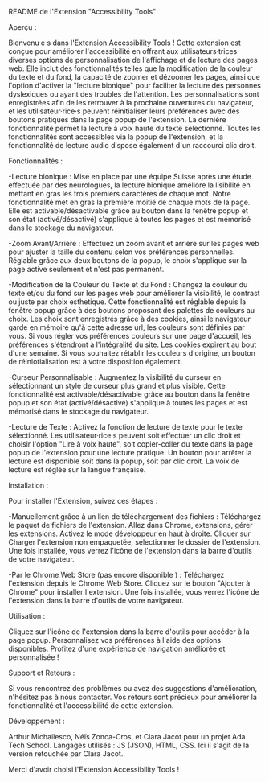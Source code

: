 
README de l'Extension "Accessibility Tools"

Aperçu :

Bienvenu·e·s dans l'Extension Accessibility Tools ! Cette extension est conçue pour améliorer l'accessibilité en offrant aux utilisateurs·trices diverses options de personnalisation de l'affichage et de lecture des pages web. Elle inclut des fonctionnalités telles que la modification de la couleur du texte et du fond, la capacité de zoomer et dézoomer les pages, ainsi que l'option d'activer la "lecture bionique" pour faciliter la lecture des personnes dyslexiques ou ayant des troubles de l'attention. Les personnalisations sont enregistrées afin de les retrouver à la prochaine ouvertures du navigateur, et les utilisateur·rice·s peuvent réinitialiser leurs préférences avec des boutons pratiques dans la page popup de l'extension. La dernière fonctionnalité permet la lecture à voix haute du texte selectionné. Toutes les fonctionnalités sont accessibles via la popup de l'extension, et la fonctionnalité de lecture audio dispose également d'un raccourci clic droit.


Fonctionnalités :

-Lecture bionique : Mise en place par une équipe Suisse après une étude effectuée par des neurologues, la lecture bionique améliore la lisibilité en mettant en gras les trois premiers caractères de chaque mot. Notre fonctionnalité met en gras la première moitié de chaque mots de la page. Elle est activable/désactivable grâce au bouton dans la fenêtre popup et son état (activé/désactivé) s'applique à toutes les pages et est mémorisé dans le stockage du navigateur. 

-Zoom Avant/Arrière : Effectuez un zoom avant et arrière sur les pages web pour ajuster la taille du contenu selon vos préférences personnelles. Réglable grâce aux deux boutons de la popup, le choix s'applique sur la page active seulement et n'est pas permanent. 

-Modification de la Couleur du Texte et du Fond : Changez la couleur du texte et/ou du fond sur les pages web pour améliorer la visibilité, le contrast ou juste par choix esthetique. Cette fonctionnalité est réglable depuis la fenêtre popup grâce à des boutons proposant des palettes de couleurs au choix. Les choix sont enregistrés grâce à des cookies, ainsi le navigateur garde en mémoire qu'à cette adresse url, les couleurs sont définies par vous. Si vous régler vos préférences couleurs sur une page d'accueil, les préférences s'étendront à l'intégralité du site. Les cookies expirent au bout d'une semaine. Si vous souhaitez rétablir les couleurs d'origine, un bouton de réiniotialisation est à votre disposition également.

-Curseur Personnalisable : Augmentez la visibilité du curseur en sélectionnant un style de curseur plus grand et plus visible. Cette fonctionnalité est activable/désactivable grâce au bouton dans la fenêtre popup et son état (activé/désactivé) s'applique à toutes les pages et est mémorisé dans le stockage du navigateur. 

-Lecture de Texte : Activez la fonction de lecture de texte pour le texte sélectionné. Les utilisateur·rice·s peuvent soit effectuer un clic droit et choisir l'option "Lire à voix haute", soit copier-coller du texte dans la page popup de l'extension pour une lecture pratique. Un bouton pour arrêter la lecture est disponible soit dans la popup, soit par clic droit. La voix de lecture est réglée sur la langue française.


Installation :

Pour installer l'Extension, suivez ces étapes :

-Manuellement grâce à un lien de téléchargement des fichiers :
    Téléchargez le paquet de fichiers de l'extension.
    Allez dans Chrome, extensions, gérer les extensions.
    Activez le mode développeur en haut à droite.
    Cliquer sur Charger l'extension non empaquetée, selectionner le dossier de l'extension.
    Une fois installée, vous verrez l'icône de l'extension dans la barre d'outils de votre navigateur.

-Par le Chrome Web Store (pas encore disponible ) :
    Téléchargez l'extension depuis le Chrome Web Store.
    Cliquez sur le bouton "Ajouter à Chrome" pour installer l'extension.
    Une fois installée, vous verrez l'icône de l'extension dans la barre d'outils de votre navigateur.


Utilisation :

Cliquez sur l'icône de l'extension dans la barre d'outils pour accéder à la page popup.
Personnalisez vos préférences à l'aide des options disponibles.
Profitez d'une expérience de navigation améliorée et personnalisée !


Support et Retours :

Si vous rencontrez des problèmes ou avez des suggestions d'amélioration, n'hésitez pas à nous contacter. Vos retours sont précieux pour améliorer la fonctionnalité et l'accessibilité de cette extension.

Développement :

Arthur Michailesco, Néïs Zonca-Cros, et Clara Jacot pour un projet Ada Tech School.
Langages utilisés : JS (JSON), HTML, CSS.
Ici il s'agit de la version retouchée par Clara Jacot.

Merci d'avoir choisi l'Extension Accessibility Tools !